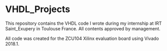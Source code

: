 # VHDL_Projects

This repository contains the VHDL code I wrote during my internship at IRT Saint_Exupery in Toulouse France. All contents approved by management. 

All code was created for the ZCU104 Xilinx evaluation board using Vivado 2018.1.
